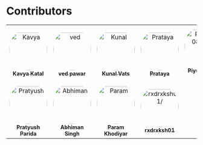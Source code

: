 # Contributors

<table>
<tr>
    <td align="center" style="word-wrap: break-word; width: 150.0; height: 150.0">
        <a href=https://github.com/KatalKavya96>
            <img src=https://avatars.githubusercontent.com/u/178926947?v=4 width="100;"  style="border-radius:50%;align-items:center;justify-content:center;overflow:hidden;padding-top:10px" alt=Kavya Katal/>
            <br />
            <sub style="font-size:14px"><b>Kavya Katal</b></sub>
        </a>
    </td>
    <td align="center" style="word-wrap: break-word; width: 150.0; height: 150.0">
        <a href=https://github.com/vedpawar2254>
            <img src=https://avatars.githubusercontent.com/u/85354558?v=4 width="100;"  style="border-radius:50%;align-items:center;justify-content:center;overflow:hidden;padding-top:10px" alt=ved pawar/>
            <br />
            <sub style="font-size:14px"><b>ved pawar</b></sub>
        </a>
    </td>
    <td align="center" style="word-wrap: break-word; width: 150.0; height: 150.0">
        <a href=https://github.com/1Kunalvats9>
            <img src=https://avatars.githubusercontent.com/u/175101990?v=4 width="100;"  style="border-radius:50%;align-items:center;justify-content:center;overflow:hidden;padding-top:10px" alt=Kunal Vats/>
            <br />
            <sub style="font-size:14px"><b>Kunal Vats</b></sub>
        </a>
    </td>
    <td align="center" style="word-wrap: break-word; width: 150.0; height: 150.0">
        <a href=https://github.com/PratayaSilla>
            <img src=https://avatars.githubusercontent.com/u/185405536?v=4 width="100;"  style="border-radius:50%;align-items:center;justify-content:center;overflow:hidden;padding-top:10px" alt=Prataya />
            <br />
            <sub style="font-size:14px"><b>Prataya </b></sub>
        </a>
    </td>
    <td align="center" style="word-wrap: break-word; width: 150.0; height: 150.0">
        <a href=https://github.com/Piyush-08-bot>
            <img src=https://avatars.githubusercontent.com/u/183766412?v=4 width="100;"  style="border-radius:50%;align-items:center;justify-content:center;overflow:hidden;padding-top:10px" alt=Piyush-08-bot/>
            <br />
            <sub style="font-size:14px"><b>Piyush-08-bot</b></sub>
        </a>
    </td>
    <td align="center" style="word-wrap: break-word; width: 150.0; height: 150.0">
        <a href=https://github.com/karn-cyber>
            <img src=https://avatars.githubusercontent.com/u/67745953?v=4 width="100;"  style="border-radius:50%;align-items:center;justify-content:center;overflow:hidden;padding-top:10px" alt=Neelanshu Karn/>
            <br />
            <sub style="font-size:14px"><b>Neelanshu Karn</b></sub>
        </a>
    </td>
</tr>
<tr>
    <td align="center" style="word-wrap: break-word; width: 150.0; height: 150.0">
        <a href=https://github.com/MaverickP24>
            <img src=https://avatars.githubusercontent.com/u/68473509?v=4 width="100;"  style="border-radius:50%;align-items:center;justify-content:center;overflow:hidden;padding-top:10px" alt=Pratyush Parida/>
            <br />
            <sub style="font-size:14px"><b>Pratyush Parida</b></sub>
        </a>
    </td>
    <td align="center" style="word-wrap: break-word; width: 150.0; height: 150.0">
        <a href=https://github.com/Koray-afk>
            <img src=https://avatars.githubusercontent.com/u/187554403?v=4 width="100;"  style="border-radius:50%;align-items:center;justify-content:center;overflow:hidden;padding-top:10px" alt=Abhiman Singh/>
            <br />
            <sub style="font-size:14px"><b>Abhiman Singh</b></sub>
        </a>
    </td>
    <td align="center" style="word-wrap: break-word; width: 150.0; height: 150.0">
        <a href=https://github.com/paramkhodiyar>
            <img src=https://avatars.githubusercontent.com/u/121011079?v=4 width="100;"  style="border-radius:50%;align-items:center;justify-content:center;overflow:hidden;padding-top:10px" alt=Param Khodiyar/>
            <br />
            <sub style="font-size:14px"><b>Param Khodiyar</b></sub>
        </a>
    </td>
    <td align="center" style="word-wrap: break-word; width: 150.0; height: 150.0">
        <a href=https://github.com/rxdrxksh01>
            <img src=https://avatars.githubusercontent.com/u/183893632?v=4 width="100;"  style="border-radius:50%;align-items:center;justify-content:center;overflow:hidden;padding-top:10px" alt=rxdrxksh01/>
            <br />
            <sub style="font-size:14px"><b>rxdrxksh01</b></sub>
        </a>
    </td>
</tr>
</table>
